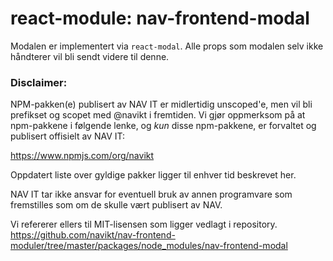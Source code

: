 # react-module: nav-frontend-modal

Modalen er implementert via `react-modal`. 
Alle props som modalen selv ikke håndterer vil bli sendt videre til denne.
 
 
 ### Disclaimer:
 NPM-pakken(e) publisert av NAV IT er midlertidig unscoped'e, 
 men vil bli prefikset og scopet med @navikt i fremtiden. Vi 
 gjør oppmerksom på at npm-pakkene i følgende lenke, 
 og *kun* disse npm-pakkene, er forvaltet og publisert offisielt av NAV IT:
 
 https://www.npmjs.com/org/navikt
 
 Oppdatert liste over gyldige pakker ligger til enhver tid beskrevet her.
 
 NAV IT tar ikke ansvar for eventuell bruk av annen programvare som 
 fremstilles som om de skulle vært publisert av NAV.
 
 Vi refererer ellers til MIT-lisensen som ligger vedlagt i repository.
 https://github.com/navikt/nav-frontend-moduler/tree/master/packages/node_modules/nav-frontend-modal